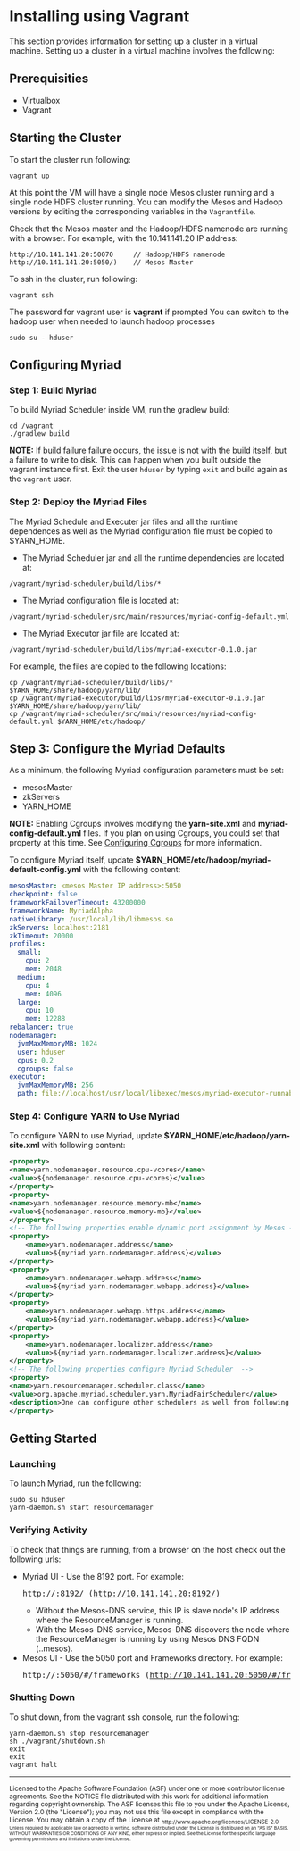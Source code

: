 # Installing using Vagrant

This section provides information for setting up a cluster in a virtual machine. Setting up a cluster in a virtual machine involves the following:


## Prerequisities
* Virtualbox
* Vagrant

## Starting the Cluster ##

To start the cluster run following:

```
vagrant up
```

At this point the VM will have a single node Mesos cluster running and a single node
HDFS cluster running. You can modify the Mesos and Hadoop versions by editing the
corresponding variables in the `Vagrantfile`.

Check that the Mesos master and the Hadoop/HDFS namenode are running with a browser. For example, with the 10.141.141.20 IP address:

```
http://10.141.141.20:50070     // Hadoop/HDFS namenode
http://10.141.141.20:5050/)    // Mesos Master
```
To ssh in the cluster, run following:

```
vagrant ssh
```

The password for vagrant user is **vagrant** if prompted
You can switch to the hadoop user when needed to launch hadoop processes

```
sudo su - hduser
```

## Configuring Myriad ##

### Step 1: Build Myriad ###

To build Myriad Scheduler inside VM, run the gradlew build:

```
cd /vagrant
./gradlew build
```

**NOTE:** If build failure failure occurs, the issue is not with the build itself, but a failure to write to disk.  This can happen when you built outside the vagrant instance first.  Exit the user `hduser` by typing `exit` and build again as the `vagrant` user.

### Step 2: Deploy the Myriad Files ###

The Myriad Schedule and Executer jar files and all the runtime dependences as well as the Myriad configuration file must be copied to $YARN_HOME.

* The Myriad Scheduler jar and all the runtime dependencies are located at:

```
/vagrant/myriad-scheduler/build/libs/*
```
* The Myriad configuration file is located at:

```
/vagrant/myriad-scheduler/src/main/resources/myriad-config-default.yml
```

* The Myriad Executor jar file are located at:

```
/vagrant/myriad-scheduler/build/libs/myriad-executor-0.1.0.jar
```

For example, the files are copied to the following locations:

```
cp /vagrant/myriad-scheduler/build/libs/* $YARN_HOME/share/hadoop/yarn/lib/
cp /vagrant/myriad-executor/build/libs/myriad-executor-0.1.0.jar $YARN_HOME/share/hadoop/yarn/lib/
cp /vagrant/myriad-scheduler/src/main/resources/myriad-config-default.yml $YARN_HOME/etc/hadoop/
```


## Step 3: Configure the Myriad Defaults ##

 As a minimum, the following Myriad configuration parameters must be set:

* mesosMaster
* zkServers
* YARN_HOME

**NOTE:** Enabling Cgroups involves modifying the **yarn-site.xml** and **myriad-config-default.yml** files. If you plan on using Cgroups, you could set that property at this time. See [Configuring Cgroups](cgroups.md) for more information.

To configure Myriad itself, update **$YARN_HOME/etc/hadoop/myriad-default-config.yml** with the following content:

```yml
mesosMaster: <mesos Master IP address>:5050
checkpoint: false
frameworkFailoverTimeout: 43200000
frameworkName: MyriadAlpha
nativeLibrary: /usr/local/lib/libmesos.so
zkServers: localhost:2181
zkTimeout: 20000
profiles:
  small:
    cpu: 2
    mem: 2048
  medium:
    cpu: 4
    mem: 4096
  large:
    cpu: 10
    mem: 12288
rebalancer: true
nodemanager:
  jvmMaxMemoryMB: 1024
  user: hduser
  cpus: 0.2
  cgroups: false
executor:
  jvmMaxMemoryMB: 256
  path: file://localhost/usr/local/libexec/mesos/myriad-executor-runnable-0.1.0.jar
```


### Step 4: Configure YARN to Use Myriad ###

To configure YARN to use Myriad, update **$YARN_HOME/etc/hadoop/yarn-site.xml** with following content:

```xml
<property>
<name>yarn.nodemanager.resource.cpu-vcores</name>
<value>${nodemanager.resource.cpu-vcores}</value>
</property>
<property>
<name>yarn.nodemanager.resource.memory-mb</name>
<value>${nodemanager.resource.memory-mb}</value>
</property>
<!-- The following properties enable dynamic port assignment by Mesos -->
<property>
    <name>yarn.nodemanager.address</name>
    <value>${myriad.yarn.nodemanager.address}</value>
</property>
<property>
    <name>yarn.nodemanager.webapp.address</name>
    <value>${myriad.yarn.nodemanager.webapp.address}</value>
</property>
<property>
    <name>yarn.nodemanager.webapp.https.address</name>
    <value>${myriad.yarn.nodemanager.webapp.address}</value>
</property>
<property>
    <name>yarn.nodemanager.localizer.address</name>
    <value>${myriad.yarn.nodemanager.localizer.address}</value>
</property>
<!-- The following properties configure Myriad Scheduler  -->
<property>
<name>yarn.resourcemanager.scheduler.class</name>
<value>org.apache.myriad.scheduler.yarn.MyriadFairScheduler</value>
<description>One can configure other schedulers as well from following list: org.apache.myriad.scheduler.yarn.MyriadCapacityScheduler, org.apache.myriad.scheduler.yarn.MyriadFifoScheduler</description>
</property>
```


## Getting Started ##

### Launching
To launch Myriad, run the following:

```
sudo su hduser
yarn-daemon.sh start resourcemanager
```

### Verifying Activity
To check that things are running, from a browser on the host check out the following urls:

* Myriad UI - Use the 8192 port. For example: <pre> http://<IP address>:8192/ (http://10.141.141.20:8192/)</pre>
	* Without the Mesos-DNS service, this IP is slave node's IP address where the ResourceManager is running.
	* With the Mesos-DNS service, Mesos-DNS discovers the node where the ResourceManager is running by using Mesos DNS FQDN (<app>.<framework>.mesos).
* Mesos UI - Use the 5050 port and Frameworks directory. For example: <pre>http://<IP address>:5050/#/frameworks (http://10.141.141.20:5050/#/frameworks).</pre>

### Shutting Down ###

To shut down, from the vagrant ssh console, run the following:

```
yarn-daemon.sh stop resourcemanager
sh ./vagrant/shutdown.sh
exit
exit
vagrant halt
```
---
<sub>
Licensed to the Apache Software Foundation (ASF) under one
or more contributor license agreements.  See the NOTICE file
distributed with this work for additional information
regarding copyright ownership.  The ASF licenses this file
to you under the Apache License, Version 2.0 (the
"License"); you may not use this file except in compliance
with the License.  You may obtain a copy of the License at

<sub>
  http://www.apache.org/licenses/LICENSE-2.0

<sub>
Unless required by applicable law or agreed to in writing,
software distributed under the License is distributed on an
"AS IS" BASIS, WITHOUT WARRANTIES OR CONDITIONS OF ANY
KIND, either express or implied.  See the License for the
specific language governing permissions and limitations
under the License.
